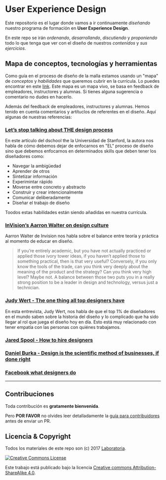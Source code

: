 # User Experience Design

Este repositorio es el lugar donde vamos a ir continuamente _diseñando_ nuestro
programa de formación en **User Experience Design**.

En este repo se irán _ordenando_, _desarrollando_, _discutiendo_ y
_proponiendo_ todo lo que tenga que ver con el diseño de nuestros _contenidos_
y _sus ejercicios_.

## Mapa de conceptos, tecnologías y herramientas

Como guía en el proceso de diseño de la malla estamos usando un "mapa" de
_conceptos_ y _habilidades_ que queremos cubrir en la currícula. Lo puedes encontrar en este [link](https://trello.com/b/P5neOZ0T/laboratoria-ux-mindmap).
Este mapa es un mapa vivo, se basa en feedback de empleadores, instructores y
alumnas. Si tienes alguna sugerencia o comentario no dudes en hacerlo. 


Además del feedback de empleadores, instructores y alumnas. Hemos tenido en cuenta comentarios y artítuclos de referentes en el diseño. Aquí algunas de nuestras referencias:


### [Let’s stop talking about THE design process](https://medium.com/stanford-d-school/lets-stop-talking-about-the-design-process-7446e52c13e8)

En este artículo del dschool the la Universidad de Stanford, la autora nos habla de cómo debemos dejar de enfocarnos en "EL" proceso de diseño sino que debemos enfocarnos en determinados skills que deben tener los diseñadores como: 

* Navegar la ambigüedad
* Aprender de otros
* Sintetizar información
* Experimintar rápido
* Moverse entre concreto y abstracto
* Construir y crear intencionalmente
* Comunicar deliberadamente
* Diseñar el trabajo de diseño

Toodos estas habilidades están siendo añadidas en nuestra currícula. 

### [InVision’s Aarron Walter on design culture](https://blog.intercom.com/invisions-aarron-walter-on-design-culture/)

Aarron Walter de Invision nos habla sobre el balance entre teoría y práctica al momento de educar en diseño.

> If you’re entirely academic, but you have not actually practiced or applied those ivory tower ideas, if you haven’t applied those to something practical, then is that very useful? Conversely, if you only know the tools of the trade, can you think very deeply about the meaning of the product and the strategy? Can you think very high level? Maybe not. A balance between those two puts you in a really strong position to be a leader in design and technology, versus just a technician.

### [Judy Wert - The one thing all top designers have](https://www.youtube.com/watch?v=xPmBRhMX8qQ)

En esta entrevista, Judy Wert, nos habla de que el top 1% de diseñadores en el mundo saben sobre la historia del diseño y lo complicado que ha sido llegar al rol que juega el diseño hoy en día. Esto está muy relacionado con tener empatía con las personas con quiénes trabajamos. 

### [Jared Spool - How to hire designers](https://blog.intercom.com/jared-spool-on-ux-design/)

### [Daniel Burka - Design is the scientific method of businesses, if done right](https://www.youtube.com/watch?v=t44kmZ_PFOU)

### [Facebook what designers do](https://TODO-link-entrevista)

*** 


## Contribuciones

Toda contribución es **gratamente bienvenida**.

Pero **POR FAVOR** no olvides leer detalladamente la
[guía para contribuidores](CONTRIBUTING.md) antes de enviar un PR.

## Licencia & Copyright

Todos los materiales de este repo son (c) 2017 [Laboratoria](http;//laboratoria.la/).

[![Creative Commons License](https://i.creativecommons.org/l/by-sa/4.0/88x31.png)](http://creativecommons.org/licenses/by-nc-nd/4.0/)


Este trabajo está publicado bajo la licencia [Creative commons
Attribution-ShareAlike 4.0](https://creativecommons.org/licenses/by-sa/4.0/).


